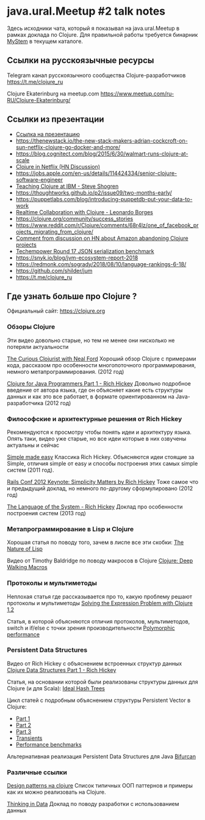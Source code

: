 # java.ural.Meetup #2 talk notes

Здесь исходники чата, который я показывал на java.ural.Meetup в рамках доклада
по Clojure. Для правильной работы требуется бинарник
[MyStem](https://tech.yandex.ru/mystem/) в текущем каталоге.

## Ссылки на русскоязычные ресурсы ##

Telegram канал русскоязычного сообщества Clojure-разработчиков
https://t.me/clojure_ru

Clojure Ekaterinburg на meetup.com
https://www.meetup.com/ru-RU/Clojure-Ekaterinburg/

## Ссылки из презентации ##

* [Ссылка на презентацию](https://docs.google.com/presentation/d/1ZqAVoInJlXpefpHCVMYtyA5b9b9sQSPkgoTZTrpFgXU/edit?usp=sharing)
* https://thenewstack.io/the-new-stack-makers-adrian-cockcroft-on-sun-netflix-clojure-go-docker-and-more/
* https://blog.cognitect.com/blog/2015/6/30/walmart-runs-clojure-at-scale
* [Clojure in Netflix (HN Discussion)](https://news.ycombinator.com/item?id=18345243)
* https://jobs.apple.com/en-us/details/114424334/senior-clojure-software-engineer
* [Teaching Clojure at IBM - Steve Shogren](https://www.youtube.com/watch?v=BsLiPt90HDo)
* https://thoughtworks.github.io/p2/issue09/two-months-early/
* https://puppetlabs.com/blog/introducing-puppetdb-put-your-data-to-work
* [Realtime Collaboration with Clojure - Leonardo Borges](https://www.youtube.com/watch?v=3QR8meTrh5g)
* https://clojure.org/community/success_stories
* https://www.reddit.com/r/Clojure/comments/68r4lz/one_of_facebook_projects_migrating_from_clojure/
* [Comment from discussion on HN about Amazon abandoning Clojure projects](https://news.ycombinator.com/item?id=18346154)
* [Techempower Round 17 JSON serialization benchmark](https://www.techempower.com/benchmarks/#section=data-r17&hw=ph&test=json)
* https://snyk.io/blog/jvm-ecosystem-report-2018
* https://redmonk.com/sogrady/2018/08/10/language-rankings-6-18/
* https://github.com/shilder/jum
* https://t.me/clojure_ru

## Где узнать больше про Clojure ? ##

Официальный сайт: https://clojure.org

### Обзоры Clojure ###

Эти видео довольно старые, но тем не менее они нисколько не потеряли актуальности

[The Curious Clojurist with Neal Ford](https://www.youtube.com/watch?v=bxLnpgnDApg)
Хороший обзор Clojure с примерами кода, рассказом про особенности многопоточного
программирования, немного метапрограммирования. (2012 год)

[Clojure for Java Programmers Part 1 - Rich Hickey](https://www.youtube.com/watch?v=P76Vbsk_3J0)
Довольно подробное введение от автора языка, где он объясняет какие есть структуры
данных и как это все работает, в формате ориентированном на Java-разработчика (2012 год)

### Философские и архитектурные решения от Rich Hickey ###

Рекомендуются к просмотру чтобы понять идеи и архитектуру языка. Опять таки, видео
уже старые, но все идеи которые в них озвучены актуальны и сейчас

[Simple made easy](https://www.infoq.com/presentations/Simple-Made-Easy)
Классика Rich Hickey. Объясняются идеи стоящие за Simple, отличия
simple от easy и способы построения этих самых simple систем (2011 год).

[Rails Conf 2012 Keynote: Simplicity Matters by Rich Hickey](https://www.youtube.com/watch?v=rI8tNMsozo0)
Тоже самое что и предыдущий доклад, но немного по-другому сформулировано (2012 год)

[The Language of the System - Rich Hickey](https://www.youtube.com/watch?v=ROor6_NGIWU)
Доклад про особенности построения систем (2013 год)

### Метапрограммирование в Lisp и Clojure ###

Хорошая статья по поводу того, зачем в лиспе все эти скобки:
[The Nature of Lisp](http://www.defmacro.org/ramblings/lisp.html)

Видео от Timothy Baldridge по поводу макросов в Clojure
[Clojure: Deep Walking Macros](https://www.youtube.com/watch?v=HXfDK1OYpco)

### Протоколы и мультиметоды ###

Неплохая статья где рассказывается про то, какую проблему решают протоколы и мультиметоды
[Solving the Expression Problem with Clojure 1.2](https://www.ibm.com/developerworks/library/j-clojure-protocols)

Статья, в которой объясняются отличия протоколов, мультиметодов, switch и if/else с точки зрения производительности
[Polymorphic performance](http://insideclojure.org/2015/04/27/poly-perf/)

### Persistent Data Structures ###

Видео от Rich Hickey с объяснением встроенных структур данных
[Clojure Data Structures Part 1 - Rich Hickey](https://www.youtube.com/watch?v=ketJlzX-254)

Статья, на основании которой были реализованы структуры данных для Clojure (и для Scala):
[Ideal Hash Trees](http://lampwww.epfl.ch/papers/idealhashtrees.pdf)

Цикл статей с подробным объяснением структуры Persistent Vector в Clojure:

* [Part 1](http://www.hypirion.com/musings/understanding-persistent-vector-pt-1)
* [Part 2](http://www.hypirion.com/musings/understanding-persistent-vector-pt-2)
* [Part 3](http://www.hypirion.com/musings/understanding-persistent-vector-pt-3)
* [Transients](http://www.hypirion.com/musings/understanding-clojure-transients)
* [Performance benchmarks](http://www.hypirion.com/musings/persistent-vector-performance-summarised)

Альтернативная реализация Persistent Data Structures для Java
[Bifurcan](https://github.com/lacuna/bifurcan)

### Различные ссылки ###

[Design patterns на clojure](http://mishadoff.com/blog/clojure-design-patterns/)
Список типичных ООП паттернов и примеры как их можно реализовать на Clojure.

[Thinking in Data](https://www.infoq.com/presentations/Thinking-in-Data)
Доклад по поводу разработки с использованием данных
